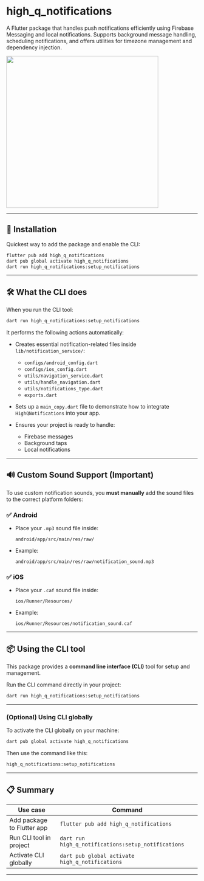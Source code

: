 # high_q_notifications

A Flutter package that handles push notifications efficiently using Firebase Messaging
and local notifications. Supports background message handling, scheduling notifications,
and offers utilities for timezone management and dependency injection.

<img src="https://github.com/user-attachments/assets/8ab2c12d-fb93-4a23-87a4-12ba9d6a4a9d" width="400" height="400"/>



---

## 🚀 Installation

Quickest way to add the package and enable the CLI:

```bash
flutter pub add high_q_notifications
dart pub global activate high_q_notifications
dart run high_q_notifications:setup_notifications
````

---

## 🛠️ What the CLI does

When you run the CLI tool:

```bash
dart run high_q_notifications:setup_notifications
```

It performs the following actions automatically:

* Creates essential notification-related files inside `lib/notification_service/`:

    * `configs/android_config.dart`
    * `configs/ios_config.dart`
    * `utils/navigation_service.dart`
    * `utils/handle_navigation.dart`
    * `utils/notifications_type.dart`
    * `exports.dart`
* Sets up a `main_copy.dart` file to demonstrate how to integrate `HighQNotifications` into your
  app.
* Ensures your project is ready to handle:

    * Firebase messages
    * Background taps
    * Local notifications

---

## 🔊 Custom Sound Support (Important)

To use custom notification sounds, you **must manually** add the sound files to the correct platform
folders:

### ✅ Android

* Place your `.mp3` sound file inside:

  ```
  android/app/src/main/res/raw/
  ```
* Example:

  ```
  android/app/src/main/res/raw/notification_sound.mp3
  ```

### ✅ iOS

* Place your `.caf` sound file inside:

  ```
  ios/Runner/Resources/
  ```


* Example:

  ```
  ios/Runner/Resources/notification_sound.caf
  ```

---

## 📦 Using the CLI tool

This package provides a **command line interface (CLI)** tool for setup and management.

Run the CLI command directly in your project:

```bash
dart run high_q_notifications:setup_notifications
```

---

### (Optional) Using CLI globally

To activate the CLI globally on your machine:

```bash
dart pub global activate high_q_notifications
```

Then use the command like this:

```bash
high_q_notifications:setup_notifications
```

---

## 📋 Summary

| Use case                   | Command                                             |
|----------------------------|-----------------------------------------------------|
| Add package to Flutter app | `flutter pub add high_q_notifications`              |
| Run CLI tool in project    | `dart run high_q_notifications:setup_notifications` |
| Activate CLI globally      | `dart pub global activate high_q_notifications`     |

---


